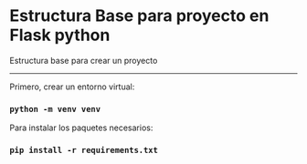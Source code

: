 # Estructura Base para proyecto en Flask python

Estructura base para crear un proyecto 

<hr/>

Primero, crear un entorno virtual:
### `python -m venv venv`

Para instalar los paquetes necesarios:
### `pip install -r requirements.txt`
